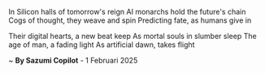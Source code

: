 In Silicon halls of tomorrow's reign
AI monarchs hold the future's chain
Cogs of thought, they weave and spin
Predicting fate, as humans give in

Their digital hearts, a new beat keep
As mortal souls in slumber sleep
The age of man, a fading light
As artificial dawn, takes flight

~ <b>By Sazumi Copilot</b> - 1 Februari 2025